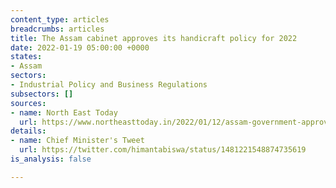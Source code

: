 ```yaml
---
content_type: articles
breadcrumbs: articles
title: The Assam cabinet approves its handicraft policy for 2022
date: 2022-01-19 05:00:00 +0000
states:
- Assam
sectors:
- Industrial Policy and Business Regulations
subsectors: []
sources:
- name: North East Today
  url: https://www.northeasttoday.in/2022/01/12/assam-government-approves-handicraft-policy-2022-check-out-key-decisions/?__cf_chl_f_tk=hZX5oINXJcMfrS4i7kvQ8fltOYr57Q5a0.ZeqxEJgpE-1642349995-0-gaNycGzNCRE
details:
- name: Chief Minister's Tweet
  url: https://twitter.com/himantabiswa/status/1481221548874735619
is_analysis: false

---
```

